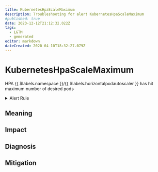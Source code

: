 ```yaml
---
title: KubernetesHpaScaleMaximum
description: Troubleshooting for alert KubernetesHpaScaleMaximum
#published: true
date: 2023-12-12T21:12:32.022Z
tags: 
  - LGTM
  - generated
editor: markdown
dateCreated: 2020-04-10T18:32:27.079Z
---
```


# KubernetesHpaScaleMaximum

HPA {{ $labels.namespace }}/{{ $labels.horizontalpodautoscaler }} has hit maximum number of desired pods

<details>
  <summary>Alert Rule</summary>

{{% rule "kubernetes/kubestate-exporter.yml" "KubernetesHpaScaleMaximum" %}}

{{% comment %}}

```yaml
alert: KubernetesHpaScaleMaximum
expr: (kube_horizontalpodautoscaler_status_desired_replicas >= kube_horizontalpodautoscaler_spec_max_replicas) and (kube_horizontalpodautoscaler_spec_max_replicas > 1) and (kube_horizontalpodautoscaler_spec_min_replicas != kube_horizontalpodautoscaler_spec_max_replicas)
for: 2m
labels:
    severity: info
annotations:
    summary: Kubernetes HPA scale maximum (instance {{ $labels.instance }})
    description: |-
        HPA {{ $labels.namespace }}/{{ $labels.horizontalpodautoscaler }} has hit maximum number of desired pods
          VALUE = {{ $value }}
          LABELS = {{ $labels }}
    runbook: https://github.com/srerun/prometheus-alerts/blob/main/content/runbooks/kubestate-exporter/KubernetesHpaScaleMaximum.md

```

{{% /comment %}}

</details>


## Meaning
[//]: # "Short paragraph that explains what the alert means"


## Impact
[//]: # "What could / will happen if the alert is not addressed"



## Diagnosis
[//]: # "Steps to take to identify the cause of the problem"



## Mitigation
[//]: # "The steps necessary to resolve the alert"
